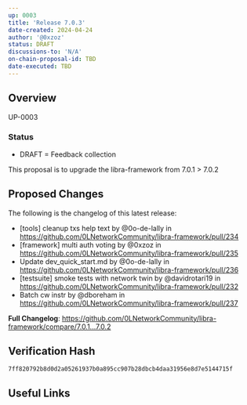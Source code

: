 ```yaml
---
up: 0003
title: 'Release 7.0.3'
date-created: 2024-04-24
author: '@0xzoz'
status: DRAFT
discussions-to: 'N/A'
on-chain-proposal-id: TBD
date-executed: TBD 
---
```


<!-- Please view other proposals for an example on filling the above section. It is important the type is correct eg Number, String -->
 
## Overview
 
UP-0003

 
### Status

- DRAFT = Feedback collection

 
This proposal is to upgrade the libra-framework from 7.0.1 > 7.0.2
 
## Proposed Changes
 
The following is the changelog of this latest release:

* [tools] cleanup txs help text by @0o-de-lally in https://github.com/0LNetworkCommunity/libra-framework/pull/234
* [framework] multi auth voting by @0xzoz in https://github.com/0LNetworkCommunity/libra-framework/pull/235
* Update dev_quick_start.md by @0o-de-lally in https://github.com/0LNetworkCommunity/libra-framework/pull/236
* [testsuite] smoke tests with network twin by @davidrotari19 in https://github.com/0LNetworkCommunity/libra-framework/pull/232
* Batch cw instr by @dboreham in https://github.com/0LNetworkCommunity/libra-framework/pull/237


**Full Changelog**: https://github.com/0LNetworkCommunity/libra-framework/compare/7.0.1...7.0.2
 
## Verification Hash

`7ff820792b8d0d2a05261937b0a895cc907b28dbcb4daa31956e8d7e5144715f`
 
## Useful Links
 